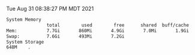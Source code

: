 Tue Aug 31 08:38:27 PM MDT 2021
```bash
System Memory
               total        used        free      shared  buff/cache   available
Mem:           7.7Gi       860Mi       4.9Gi       7.0Mi       1.9Gi       6.5Gi
Swap:          7.6Gi       493Mi       7.2Gi
System Storage
648M	.
```
```bash
